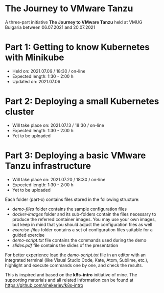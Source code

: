 # The Journey to VMware Tanzu
A three-part initiative **The Journey to VMware Tanzu** held at VMUG Bulgaria between 06.07.2021 and 20.07.2021

# Part 1: Getting to know Kubernetes with Minikube 
* Held on: 2021.07.06 / 18:30 / on-line
* Expected length: 1:30 - 2:00 h
* Updated on: 2021.07.06

# Part 2: Deploying a small Kubernetes cluster 
* Will take place on: 2021.07.13 / 18:30 / on-line
* Expected length: 1:30 - 2:00 h
* Yet to be uploaded

# Part 3: Deploying a basic VMware Tanzu infrastructure 
* Will take place on: 2021.07.20 / 18:30 / on-line
* Expected length: 1:30 - 2:00 h
* Yet to be uploaded

Each folder (part-x) contains files stored in the following structure:
* *demo-files* folder contains the sample configuration files
* *docker-images* folder and its sub-folders contain the files necessary to produce the referred container images. You may use your own images, but keep in mind that you should adjust the configuration files as well
* *exercise-files* folder contains a set of configuration files suitable for a guided exercise
* *demo-script.txt* file contains the commands used during the demo
* *slides.pdf* file contains the slides of the presentation

For better experience load the *demo-script.txt* file in an editor with an integrated terminal (like Visual Studio Code, Kate, Atom, Sublime, etc.), highlight and execute commands one by one, and check the results.

This is inspired and based on the **k8s-intro** initiative of mine. The supporting materials and all related information can be found at https://github.com/shekeriev/k8s-intro
